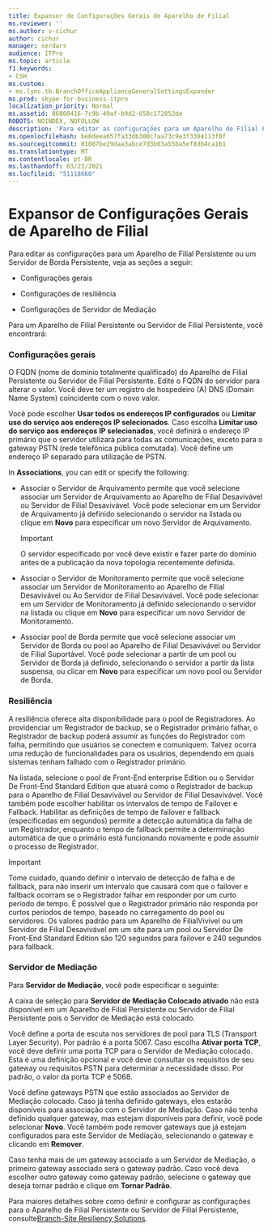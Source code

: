 ```yaml
---
title: Expansor de Configurações Gerais de Aparelho de Filial
ms.reviewer: ''
ms.author: v-cichur
author: cichur
manager: serdars
audience: ITPro
ms.topic: article
f1.keywords:
- CSH
ms.custom:
- ms.lync.tb.BranchOfficeApplianceGeneralSettingsExpander
ms.prod: skype-for-business-itpro
localization_priority: Normal
ms.assetid: 86860416-7c9b-49af-b9d2-658c172852de
ROBOTS: NOINDEX, NOFOLLOW
description: 'Para editar as configurações para um Aparelho de Filial Persistente ou um Servidor de Borda Persistente, veja as seções a seguir:'
ms.openlocfilehash: be0deea657fa33db300c7aa73c9e3f3304113f0f
ms.sourcegitcommit: 01087be29daa3abce7d3b03a55ba5ef8db4ca161
ms.translationtype: MT
ms.contentlocale: pt-BR
ms.lasthandoff: 03/23/2021
ms.locfileid: "51118660"
---
```

# <a name="branch-office-appliance-general-settings-expander"></a>Expansor de Configurações Gerais de Aparelho de Filial

Para editar as configurações para um Aparelho de Filial Persistente ou um Servidor de Borda Persistente, veja as seções a seguir:

- Configurações gerais

- Configurações de resiliência

- Configurações de Servidor de Mediação


Para um Aparelho de Filial Persistente ou Servidor de Filial Persistente, você encontrará:

### <a name="general-settings"></a>Configurações gerais

O FQDN (nome de domínio totalmente qualificado) do Aparelho de Filial Persistente ou Servidor de Filial Persistente. Edite o FQDN do servidor para alterar o valor. Você deve ter um registro de hospedeiro (A) DNS (Domain Name System) coincidente com o novo valor.

Você pode escolher  **Usar todos os endereços IP configurados** ou  **Limitar uso do serviço aos endereços IP selecionados**. Caso escolha  **Limitar uso do serviço aos endereços IP selecionados**, você definirá o endereço IP primário que o servidor utilizará para todas as comunicações, exceto para o gateway PSTN (rede telefônica pública comutada). Você define um endereço IP separado para utilização de PSTN.

In **Associations**, you can edit or specify the following:

- Associar o Servidor de Arquivamento permite que você selecione associar um Servidor de Arquivamento ao Aparelho de Filial Desavivável ou Servidor de Filial Desavivável. Você pode selecionar em um Servidor de Arquivamento já definido selecionando o servidor na listada ou clique em **Novo** para especificar um novo Servidor de Arquivamento.

    > [!IMPORTANT]
    > O servidor especificado por você deve existir e fazer parte do domínio antes de a publicação da nova topologia recentemente definida.

- Associar o Servidor de Monitoramento permite que você selecione associar um Servidor de Monitoramento ao Aparelho de Filial Desavivável ou Ao Servidor de Filial Desavivável. Você pode selecionar em um Servidor de Monitoramento já definido selecionando o servidor na listada ou clique em **Novo** para especificar um novo Servidor de Monitoramento.

- Associar pool de Borda permite que você selecione associar um Servidor de Borda ou pool ao Aparelho de Filial Desavivável ou Servidor de Filial Suportável. Você pode selecionar a partir de um pool ou Servidor de Borda já definido, selecionando o servidor a partir da lista suspensa, ou clicar em **Novo** para especificar um novo pool ou Servidor de Borda.

### <a name="resiliency"></a>Resiliência

A resiliência oferece alta disponibilidade para o pool de Registradores. Ao providenciar um Registrador de backup, se o Registrador primário falhar, o Registrador de backup poderá assumir as funções do Registrador com falha, permitindo que usuários se conectem e comuniquem. Talvez ocorra uma redução de funcionalidades para os usuários, dependendo em quais sistemas tenham falhado com o Registrador primário.

Na listada, selecione o pool de Front-End enterprise Edition ou o Servidor De Front-End Standard Edition que atuará como o Registrador de backup para o Aparelho de Filial Desavivável ou Servidor de Filial Desavivável. Você também pode escolher habilitar os intervalos de tempo de Failover e Fallback. Habilitar as definições de tempo de failover e fallback (especificadas em segundos) permite a detecção automática da falha de um Registrador, enquanto o tempo de fallback permite a determinação automática de que o primário está funcionando novamente e pode assumir o processo de Registrador.

> [!IMPORTANT]
> Tome cuidado, quando definir o intervalo de detecção de falha e de fallback, para não inserir um intervalo que causará com que o failover e fallback ocorram se o Registrador falhar em responder por um curto período de tempo. É possível que o Registrador primário não responda por curtos períodos de tempo, baseado no carregamento do pool ou servidores. Os valores padrão para um Aparelho de FilialVivível ou um Servidor de Filial Desavivável em um site para um pool ou Servidor De Front-End Standard Edition são 120 segundos para failover e 240 segundos para fallback.

### <a name="mediation-server"></a>Servidor de Mediação

Para **Servidor de Mediação**, você pode especificar o seguinte:

A caixa de seleção para **Servidor de Mediação Colocado ativado** não está disponível em um Aparelho de Filial Persistente ou Servidor de Filial Persistente pois o Servidor de Mediação está colocado.

Você define a porta de escuta nos servidores de pool para TLS (Transport Layer Security). Por padrão é a porta 5067. Caso escolha **Ativar porta TCP**, você deve definir uma porta TCP para o Servidor de Mediação colocado. Esta é uma definição opcional e você deve consultar os requisitos de seu gateway ou requisitos PSTN para determinar a necessidade disso. Por padrão, o valor da porta TCP é 5068.

Você define gateways PSTN que estão associados ao Servidor de Mediação colocado. Caso já tenha definido gateways, eles estarão disponíveis para associação com o Servidor de Mediação. Caso não tenha definido qualquer gateway, mas estejam disponíveis para definir, você pode selecionar **Novo**. Você também pode remover gateways que já estejam configurados para este Servidor de Mediação, selecionando o gateway e clicando em  **Remover**.

Caso tenha mais de um gateway associado a um Servidor de Mediação, o primeiro gateway associado será o gateway padrão. Caso você deva escolher outro gateway como gateway padrão, selecione o gateway que deseja tornar padrão e clique em **Tornar Padrão**.


Para maiores detalhes sobre como definir e configurar as configurações para o Aparelho de Filial Persistente ou Servidor de Filial Persistente, consulte[Branch-Site Resiliency Solutions](/previous-versions/office/lync-server-2013/lync-server-2013-branch-site-resiliency-solutions).
